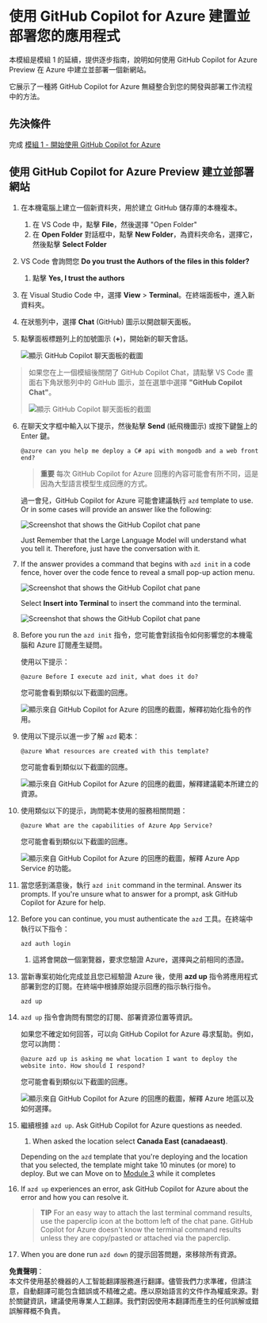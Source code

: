 # 使用 GitHub Copilot for Azure 建置並部署您的應用程式

本模組是模組 1 的延續，提供逐步指南，說明如何使用 GitHub Copilot for Azure Preview 在 Azure 中建立並部署一個新網站。

它展示了一種將 GitHub Copilot for Azure 無縫整合到您的開發與部署工作流程中的方法。

## 先決條件

完成 [模組 1 - 開始使用 GitHub Copilot for Azure](./01-Getting-Started-with-GitHub-Copilot-for-Azure.md)

## 使用 GitHub Copilot for Azure Preview 建立並部署網站

1. 在本機電腦上建立一個新資料夾，用於建立 GitHub 儲存庫的本機複本。
    1. 在 VS Code 中，點擊 **File**，然後選擇 "Open Folder"
    1. 在 **Open Folder** 對話框中，點擊 **New Folder**，為資料夾命名，選擇它，然後點擊 **Select Folder**

1. VS Code 會詢問您 **Do you trust the Authors of the files in this folder?**  
    1. 點擊 **Yes, I trust the authors**

1. 在 Visual Studio Code 中，選擇 **View** > **Terminal**。在終端面板中，進入新資料夾。

1. 在狀態列中，選擇 **Chat** (GitHub) 圖示以開啟聊天面板。

1. 點擊面板標題列上的加號圖示 (**+**)，開始新的聊天會話。

   ![顯示 GitHub Copilot 聊天面板的截圖](../../../06-Using-GitHub-Copilot-for-Azure-to-Deploy-to-Cloud/images/mod2-CopilotChat.png "開始新的聊天會話")

> 如果您在上一個模組後關閉了 GitHub Copilot Chat，請點擊 VS Code 畫面右下角狀態列中的 GitHub 圖示，並在選單中選擇 **"GitHub Copilot Chat"**。
>
> ![顯示 GitHub Copilot 聊天面板的截圖](../../../06-Using-GitHub-Copilot-for-Azure-to-Deploy-to-Cloud/images/mod2-CopilotChat-2.png "開始新的聊天會話")

6. 在聊天文字框中輸入以下提示，然後點擊 **Send** (紙飛機圖示) 或按下鍵盤上的 Enter 鍵。

   ```prompt
   @azure can you help me deploy a C# api with mongodb and a web front end?
   ```

    > **重要**
    每次 GitHub Copilot for Azure 回應的內容可能會有所不同，這是因為大型語言模型生成回應的方式。

   過一會兒，GitHub Copilot for Azure 可能會建議執行 `azd` template to use.  Or in some cases will provide an answer like the following:

    ![Screenshot that shows the GitHub Copilot chat pane](../../../06-Using-GitHub-Copilot-for-Azure-to-Deploy-to-Cloud/images/mod2-CopilotChat-3.png "Screenshot that shows a response from GitHub Copilot for Azure with instructions for using a template to create a website in Azure.")

    Just Remember that the Large Language Model will understand what you tell it.  Therefore, just have the conversation with it.

1. If the answer provides a command that begins with `azd init` in a code fence, hover over the code fence to reveal a small pop-up action menu.

    ![Screenshot that shows the GitHub Copilot chat pane](../../../06-Using-GitHub-Copilot-for-Azure-to-Deploy-to-Cloud/images/mod2-CopilotChat-4.png "Screenshot that shows a pop-up menu with an option to insert a code-fenced command into the Visual Studio Code terminal.")

    Select **Insert into Terminal** to insert the command into the terminal.

    ![Screenshot that shows the GitHub Copilot chat pane](../../../06-Using-GitHub-Copilot-for-Azure-to-Deploy-to-Cloud/images/mod2-CopilotChat-5.png "Screenshot that shows the Visual Studio Code terminal after insertion of a code-fenced command.")

1. Before you run the `azd init` 指令，您可能會對該指令如何影響您的本機電腦和 Azure 訂閱產生疑問。

   使用以下提示：

   ```prompt
   @azure Before I execute azd init, what does it do?
   ```

   您可能會看到類似以下截圖的回應。

   ![顯示來自 GitHub Copilot for Azure 的回應的截圖，解釋初始化指令的作用。](../../../06-Using-GitHub-Copilot-for-Azure-to-Deploy-to-Cloud/images/mod2-CopilotChat-6.png "顯示來自 GitHub Copilot for Azure 的回應的截圖，解釋初始化指令的作用。")

1. 使用以下提示以進一步了解 `azd` 範本：

   ```prompt
   @azure What resources are created with this template?
   ```

   您可能會看到類似以下截圖的回應。

   ![顯示來自 GitHub Copilot for Azure 的回應的截圖，解釋建議範本所建立的資源。](../../../06-Using-GitHub-Copilot-for-Azure-to-Deploy-to-Cloud/images/mod2-CopilotChat-7.png "顯示來自 GitHub Copilot for Azure 的回應的截圖，解釋建議範本所建立的資源。")

1. 使用類似以下的提示，詢問範本使用的服務相關問題：

   ```prompt
   @azure What are the capabilities of Azure App Service?
   ```

   您可能會看到類似以下截圖的回應。

   ![顯示來自 GitHub Copilot for Azure 的回應的截圖，解釋 Azure App Service 的功能。](../../../06-Using-GitHub-Copilot-for-Azure-to-Deploy-to-Cloud/images/mod2-CopilotChat-8.png "顯示來自 GitHub Copilot for Azure 的回應的截圖，解釋 Azure App Service 的功能。")

1. 當您感到滿意後，執行 `azd init` command in the terminal. Answer its prompts. If you're unsure what to answer for a prompt, ask GitHub Copilot for Azure for help.

1. Before you can continue, you must authenticate the `azd` 工具。在終端中執行以下指令：

    ```cmd
    azd auth login
    ```

    1. 這將會開啟一個瀏覽器，要求您驗證 Azure，選擇與之前相同的憑證。

1. 當新專案初始化完成並且您已經驗證 Azure 後，使用 **azd up** 指令將應用程式部署到您的訂閱。在終端中根據原始提示回應的指示執行指令。

    ```
    azd up
    ```

1. `azd up` 指令會詢問有關您的訂閱、部署資源位置等資訊。

    如果您不確定如何回答，可以向 GitHub Copilot for Azure 尋求幫助。例如，您可以詢問：

    ```prompt
    @azure azd up is asking me what location I want to deploy the website into. How should I respond?
    ```

    您可能會看到類似以下截圖的回應。

    ![顯示來自 GitHub Copilot for Azure 的回應的截圖，解釋 Azure 地區以及如何選擇。](../../../06-Using-GitHub-Copilot-for-Azure-to-Deploy-to-Cloud/images/mod2-CopilotChat-9.png "顯示來自 GitHub Copilot for Azure 的回應的截圖，解釋 Azure 地區以及如何選擇。")

5. 繼續根據 `azd up`. Ask GitHub Copilot for Azure questions as needed.

    1. When asked the location select **Canada East (canadaeast)**.

    Depending on the `azd` template that you're deploying and the location that you selected, the template might take 10 minutes (or more) to deploy. But we can Move on to [Module 3](./03-Get-Answers-to-your-Questions-about-Azure-Services-and-Resources.md) while it completes

1. If `azd up` experiences an error, ask GitHub Copilot for Azure about the error and how you can resolve it.

    > **TIP**
    > For an easy way to attach the last terminal command results, use the paperclip icon at the bottom left of the chat pane. GitHub Copilot for Azure doesn't know the terminal command results unless they are copy/pasted or attached via the paperclip.


1. When you are done run `azd down` 的提示回答問題，來移除所有資源。

**免責聲明**：  
本文件使用基於機器的人工智能翻譯服務進行翻譯。儘管我們力求準確，但請注意，自動翻譯可能包含錯誤或不精確之處。應以原始語言的文件作為權威來源。對於關鍵資訊，建議使用專業人工翻譯。我們對因使用本翻譯而產生的任何誤解或錯誤解釋概不負責。